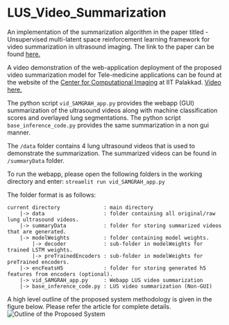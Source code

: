 # LUS_Video_Summarization
An implementation of the summarization algorithm in the paper titled - Unsupervised multi-latent space reinforcement learning framework for video summarization in ultrasound imaging. The link to the paper can be found [here.](https://arxiv.org/abs/2109.01309)

A video demonstration of the web-application deployment of the proposed video summarization model for Tele-medicine applications can be found at the website of the [Center for Computational Imaging](http://www.pulseecho.in/alus/video-summarization/) at IIT Palakkad. [Video here.](https://youtu.be/Th-XGQWRvpo)

The python script `vid_SAMGRAH_app.py` provides the webapp (GUI) summarization of the ultrasound videos along with machine classification scores and overlayed lung segmentations.
The python script `base_inference_code.py` provides the same summarization in a non gui manner.

The `/data` folder contains 4 lung ultrasound videos that is used to demonstrate the summarization. The summarized videos can be found in `/summaryData` folder.

To run the webapp, please open the following folders in the working directory and enter: 
`streamlit run vid_SAMGRAH_app.py`

The folder format is as follows:
```
current directory              : main directory    
    |-> data                   : folder containing all original/raw lung ultrasound videos.    
    |-> summaryData            : folder for storing summarized videos that are generated.
    |-> modelWeights           : folder containing model weights.
        |-> decoder            : sub-folder in modelWeights for trained LSTM weights.
        |-> preTrainedEncoders : sub-folder in modelWeights for preTrained encoders.
    |-> encFeatsH5             : folder for storing generated h5 features from encoders (optional).
    |-> vid_SAMGRAH_app.py     : Webapp LUS video summarization
    |-> base_inference_code.py : LUS video summarization (Non-GUI)
```
A high level outline of the proposed system methodology is given in the figure below. Please refer the article for complete details.
![Outline of the Proposed System](https://raw.githubusercontent.com/rpm1412/LUS_Video_Summarization/main/fig/Overall_Framework.png)
